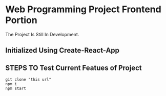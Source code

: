 # Web Programming Project Frontend Portion
The Project Is Still In Development.

## Initialized Using Create-React-App
## STEPS TO Test Current Featues of Project

`git clone "this url"` \
`npm i` \
`npm start`
